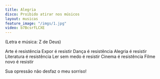 ```yaml
---
title: Alegria
disco: Proibido atirar nos músicos
layout: musicas
feature_image: "/imgs/1.jpg"
video: b7BcsrfLCXE
---
```

(Letra e música: Z de Deus)

Arte é resistência
Expor é resistir
Dança é resistência
Alegria é resistir
Literatura é resistência
Ler sem medo é resistir
Cinema é resistência
Filme novo é resistir

Sua opressão
não desfaz o meu sorriso!
